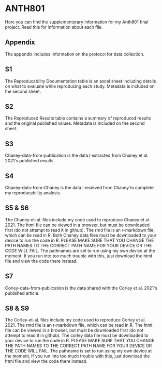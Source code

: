 # ANTH801

Here you can find the supplementerary information for my Anth801 final project. Read this for information about each file.

## Appendix
The appendix includes information on the protocol for data collection.

## S1
The Reproducability Documentation table is an excel sheet including details on what to evaluate while reproducing each study. Metadata is included on the second sheet.

## S2
The Reproduced Results table contains a summary of reproduced results and the original published values. Metadata is included on the second sheet. 

## S3
Chaney-data-from-publication is the data I extracted from Chaney et al. 2021's published results. 

## S4
Chaney-data-from-Chaney is the data I recieved from Chaney to complete my reproducability analysis.

## S5 & S6

The Chaney-et-al. files include my code used to reproduce Chaney et al. 2021. The html file can be viewed in a browser, but must be downloaded first (do not attempt to read it in github). The rmd file is an r-markdown file, which can be read in R.  Both Chaney data files must be downloaded to your device to run the code in R. PLEASE MAKE SURE THAT YOU CHANGE THE PATH NAMES TO THE CORRECT PATH NAME FOR YOUR DEVICE OR THE CODE WILL FAIL. The pathnames are set to run using my own device at the moment. If you run into too much trouble with this, just download the html file and view the code there instead.

## S7

Corley-data-from-publication is the data shared with the Corley et al. 2021's published article.

## S8 & S9

The Corley-et-al. files include my code used to reproduce Corley et al. 2021. The rmd file is an r-markdown file, which can be read in R. The html file can be viewed in a browser, but must be downloaded first (do not attempt to read it in github). The corley data file must be downloaded to your device to run the code in R. PLEASE MAKE SURE THAT YOU CHANGE THE PATH NAMES TO THE CORRECT PATH NAME FOR YOUR DEVICE OR THE CODE WILL FAIL. The pathname is set to run using my own device at the moment. If you run into too much trouble with this, just download the html file and view the code there instead.

